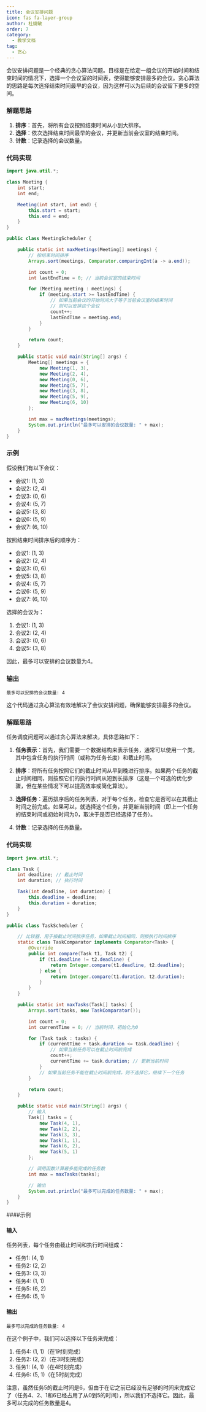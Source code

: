 ```yaml
---
title: 会议安排问题
icon: fas fa-layer-group
author: 杜婕敏
order: 7
category:
  - 教学文档
tag:
  - 贪心
---
```

会议安排问题是一个经典的贪心算法问题。目标是在给定一组会议的开始时间和结束时间的情况下，选择一个会议室的时间表，使得能够安排最多的会议。贪心算法的思路是每次选择结束时间最早的会议，因为这样可以为后续的会议留下更多的空间。

### 解题思路
1. **排序**：首先，将所有会议按照结束时间从小到大排序。
2. **选择**：依次选择结束时间最早的会议，并更新当前会议室的结束时间。
3. **计数**：记录选择的会议数量。

### 代码实现

```java
import java.util.*;

class Meeting {
    int start;
    int end;

    Meeting(int start, int end) {
        this.start = start;
        this.end = end;
    }
}

public class MeetingScheduler {

    public static int maxMeetings(Meeting[] meetings) {
        // 按结束时间排序
        Arrays.sort(meetings, Comparator.comparingInt(a -> a.end));

        int count = 0;
        int lastEndTime = 0; // 当前会议室的结束时间

        for (Meeting meeting : meetings) {
            if (meeting.start >= lastEndTime) {
                // 如果当前会议的开始时间大于等于当前会议室的结束时间
                // 则可以安排这个会议
                count++;
                lastEndTime = meeting.end;
            }
        }

        return count;
    }

    public static void main(String[] args) {
        Meeting[] meetings = {
            new Meeting(1, 3),
            new Meeting(2, 4),
            new Meeting(0, 6),
            new Meeting(5, 7),
            new Meeting(3, 8),
            new Meeting(5, 9),
            new Meeting(6, 10)
        };

        int max = maxMeetings(meetings);
        System.out.println("最多可以安排的会议数量: " + max);
    }
}
```

### 示例

假设我们有以下会议：
- 会议1: (1, 3)
- 会议2: (2, 4)
- 会议3: (0, 6)
- 会议4: (5, 7)
- 会议5: (3, 8)
- 会议6: (5, 9)
- 会议7: (6, 10)

按照结束时间排序后的顺序为：
- 会议1: (1, 3)
- 会议2: (2, 4)
- 会议3: (0, 6)
- 会议5: (3, 8)
- 会议4: (5, 7)
- 会议6: (5, 9)
- 会议7: (6, 10)

选择的会议为：
1. 会议1: (1, 3)
2. 会议2: (2, 4)
3. 会议3: (0, 6)
4. 会议5: (3, 8)

因此，最多可以安排的会议数量为4。

### 输出
```
最多可以安排的会议数量: 4
```

这个代码通过贪心算法有效地解决了会议安排问题，确保能够安排最多的会议。
 
### 解题思路

任务调度问题可以通过贪心算法来解决，具体思路如下：

1. **任务表示**：首先，我们需要一个数据结构来表示任务，通常可以使用一个类，其中包含任务的执行时间（或称为任务长度）和截止时间。

2. **排序**：将所有任务按照它们的截止时间从早到晚进行排序。如果两个任务的截止时间相同，则按照它们的执行时间从短到长排序（这是一个可选的优化步骤，但在某些情况下可以提高效率或简化算法）。

3. **选择任务**：遍历排序后的任务列表，对于每个任务，检查它是否可以在其截止时间之前完成。如果可以，就选择这个任务，并更新当前时间（即上一个任务的结束时间或初始时间为0，取决于是否已经选择了任务）。

4. **计数**：记录选择的任务数量。

### 代码实现

```java
import java.util.*;

class Task {
    int deadline; // 截止时间
    int duration; // 执行时间

    Task(int deadline, int duration) {
        this.deadline = deadline;
        this.duration = duration;
    }
}

public class TaskScheduler {

    // 比较器，用于按截止时间排序任务，如果截止时间相同，则按执行时间排序
    static class TaskComparator implements Comparator<Task> {
        @Override
        public int compare(Task t1, Task t2) {
            if (t1.deadline != t2.deadline) {
                return Integer.compare(t1.deadline, t2.deadline);
            } else {
                return Integer.compare(t1.duration, t2.duration);
            }
        }
    }

    public static int maxTasks(Task[] tasks) {
        Arrays.sort(tasks, new TaskComparator());

        int count = 0;
        int currentTime = 0; // 当前时间，初始化为0

        for (Task task : tasks) {
            if (currentTime + task.duration <= task.deadline) {
                // 如果当前任务可以在截止时间前完成
                count++;
                currentTime += task.duration; // 更新当前时间
            }
            // 如果当前任务不能在截止时间前完成，则不选择它，继续下一个任务
        }

        return count;
    }

    public static void main(String[] args) {
        // 输入
        Task[] tasks = {
            new Task(4, 1),
            new Task(2, 2),
            new Task(3, 3),
            new Task(1, 1),
            new Task(6, 2),
            new Task(5, 1)
        };

        // 调用函数计算最多能完成的任务数
        int max = maxTasks(tasks);

        // 输出
        System.out.println("最多可以完成的任务数量: " + max);
    }
}
```

####示例

#### 输入

任务列表，每个任务由截止时间和执行时间组成：

- 任务1: (4, 1)
- 任务2: (2, 2)
- 任务3: (3, 3)
- 任务4: (1, 1)
- 任务5: (6, 2)
- 任务6: (5, 1)

#### 输出

```
最多可以完成的任务数量: 4
```

在这个例子中，我们可以选择以下任务来完成：

1. 任务4: (1, 1)（在1时刻完成）
2. 任务2: (2, 2)（在3时刻完成）
3. 任务1: (4, 1)（在4时刻完成）
4. 任务6: (5, 1)（在5时刻完成）

注意，虽然任务5的截止时间是6，但由于在它之前已经没有足够的时间来完成它了（任务4、2、1和6已经占用了从0到5的时间），所以我们不选择它。因此，最多可以完成的任务数量是4。
